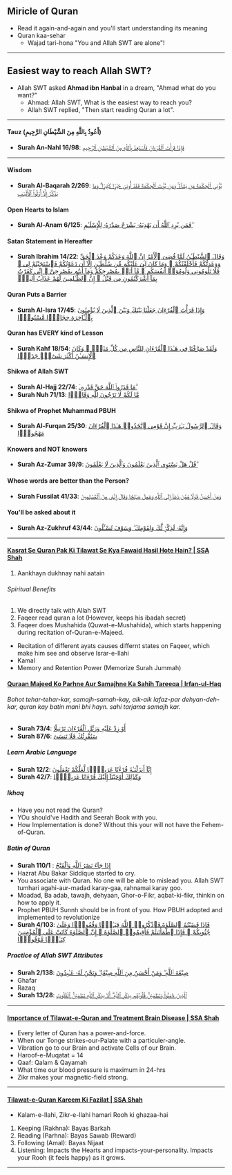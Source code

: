 ## Miricle of Quran
* Read it again-and-again and you'll start understanding its meaning
* Quran kaa-sehar
    * Wajad tari-hona "You and Allah SWT are alone"!

***

## Easiest way to reach Allah SWT?
* Allah SWT asked __Ahmad ibn Hanbal__ in a dream, "Ahmad what do you want?"
    * Ahmad: Allah SWT, What is the easiest way to reach you?
    * Allah SWT replied, "Then start reading Quran a lot".

***

#### Tauz (أَعُوذُ بِاللَّهِ مِنَ الشَّيْطَانِ الرَّجِيمِ)
* __Surah An-Nahl 16/98__: [فَإِذَا قَرَأْتَ ٱلْقُرْءَانَ فَٱسْتَعِذْ بِٱللَّهِ مِنَ ٱلشَّيْطَـٰنِ ٱلرَّجِيمِ](https://quranwbw.com/16/98)

*** 

#### Wisdom
* __Surah Al-Baqarah 2/269__: [يُؤْتِى ٱلْحِكْمَةَ مَن يَشَآءُ ۚ وَمَن يُؤْتَ ٱلْحِكْمَةَ فَقَدْ أُوتِىَ خَيْرًۭا كَثِيرًۭا ۗ وَمَا يَذَّكَّرُ إِلَّآ أُو۟لُوا۟ ٱلْأَلْبَـٰبِ](https://quran.com/2/269)


#### Open Hearts to Islam
* __Surah Al-Anam 6/125__: [فَمَن يُرِدِ ٱللَّهُ أَن يَهْدِيَهُۥ يَشْرَحْ صَدْرَهُۥ لِلْإِسْلَـٰمِ ۖ](https://quranwbw.com/6/125)

#### Satan Statement in Hereafter
* __Surah Ibrahim 14/22__: [وَقَالَ ٱلشَّيْطَـٰنُ لَمَّا قُضِىَ ٱلْأَمْرُ إِنَّ ٱللَّهَ وَعَدَكُمْ وَعْدَ ٱلْحَقِّ وَوَعَدتُّكُمْ فَأَخْلَفْتُكُمْ ۖ وَمَا كَانَ لِىَ عَلَيْكُم مِّن سُلْطَـٰنٍ إِلَّآ أَن دَعَوْتُكُمْ فَٱسْتَجَبْتُمْ لِى ۖ فَلَا تَلُومُونِى وَلُومُوٓا۟ أَنفُسَكُم ۖ مَّآ أَنَا۠ بِمُصْرِخِكُمْ وَمَآ أَنتُم بِمُصْرِخِىَّ ۖ إِنِّى كَفَرْتُ بِمَآ أَشْرَكْتُمُونِ مِن قَبْلُ ۗ إِنَّ ٱلظَّـٰلِمِينَ لَهُمْ عَذَابٌ أَلِيمٌۭ](https://quran.com/14/22)

#### Quran Puts a Barrier
* __Surah Al-Isra 17/45__: [وَإِذَا قَرَأْتَ ٱلْقُرْءَانَ جَعَلْنَا بَيْنَكَ وَبَيْنَ ٱلَّذِينَ لَا يُؤْمِنُونَ بِٱلْـَٔاخِرَةِ حِجَابًۭا مَّسْتُورًۭا](https://quran.com/17/45)

#### Quran has EVERY kind of Lesson
* __Surah Kahf 18/54__: [وَلَقَدْ صَرَّفْنَا فِى هَـٰذَا ٱلْقُرْءَانِ لِلنَّاسِ مِن كُلِّ مَثَلٍۢ ۚ وَكَانَ ٱلْإِنسَـٰنُ أَكْثَرَ شَىْءٍۢ جَدَلًۭا](https://quran.com/18/54)

#### Shikwa of Allah SWT
* __Surah Al-Hajj 22/74__: [مَا قَدَرُوا۟ ٱللَّهَ حَقَّ قَدْرِهِۦٓ ۗ](https://quranwbw.com/22#74)
* __Surah Nuh 71/13__: [مَّا لَكُمْ لَا تَرْجُونَ لِلَّهِ وَقَارًۭا](https://quranwbw.com/71/13)
  
#### Shikwa of Prophet Muhammad PBUH
* __Surah Al-Furqan 25/30__: [وَقَالَ ٱلرَّسُولُ يَـٰرَبِّ إِنَّ قَوْمِى ٱتَّخَذُوا۟ هَـٰذَا ٱلْقُرْءَانَ مَهْجُورًۭا](https://quran.com/25/30)

#### Knowers and NOT knowers
* __Surah Az-Zumar 39/9__: [قُلْ هَلْ يَسْتَوِى ٱلَّذِينَ يَعْلَمُونَ وَٱلَّذِينَ لَا يَعْلَمُونَ ۗ](https://quran.com/39/9)

#### Whose words are better than the Person?
* __Surah Fussilat 41/33__: [وَمَنْ أَحْسَنُ قَوْلًۭا مِّمَّن دَعَآ إِلَى ٱللَّهِ وَعَمِلَ صَـٰلِحًۭا وَقَالَ إِنَّنِى مِنَ ٱلْمُسْلِمِينَ](https://quran.com/41/33-35)

#### You'll be asked about it
* __Surah Az-Zukhruf 43/44__: [وَإِنَّهُۥ لَذِكْرٌۭ لَّكَ وَلِقَوْمِكَ ۖ وَسَوْفَ تُسْـَٔلُونَ](https://quran.com/43/44)

***

#### [Kasrat Se Quran Pak Ki Tilawat Se Kya Fawaid Hasil Hote Hain? | SSA Shah](https://www.youtube.com/watch?v=9nF6w7PHeSQ)
1. Aankhayn dukhnay nahi aatain
###### Spiritual Benefits
1. We directly talk with Allah SWT
2. Faqeer read quran a lot (However, keeps his ibadah secret)
3. Faqeer does Mushahida (Quwat-e-Mushahida), which starts happening during recitation of-Quran-e-Majeed.
* Recitation of different ayats causes differnt states on Faqeer, which make him see and observe Israr-e-Ilahi
* Kamal
* Memory and Retention Power (Memorize Surah Jummah)
  
#### [Quraan Majeed Ko Parhne Aur Samajhne Ka Sahih Tareeqa | Irfan-ul-Haq](https://www.youtube.com/watch?v=Xo3UB-TIlFk)
###### Bohot tehar-tehar-kar, samajh-samah-kay, aik-aik lafaz-par dehyan-deh-kar, quran kay batin mani bhi hayn. sahi tarjama samajh kar.
* __Surah 73/4__: [أَوْ زِدْ عَلَيْهِ وَرَتِّلِ ٱلْقُرْءَانَ تَرْتِيلًا](https://quran.com/73/4)
* __Surah 87/6__: [سَنُقْرِئُكَ فَلَا تَنسَىٰٓ](https://quran.com/87/6) 

##### Learn Arabic Language
* __Surah 12/2__: [إِنَّآ أَنزَلْنَـٰهُ قُرْءَٰنًا عَرَبِيًّۭا لَّعَلَّكُمْ تَعْقِلُونَ](https://quran.com/12/2)
* __Surah 42/7__: [وَكَذَٰلِكَ أَوْحَيْنَآ إِلَيْكَ قُرْءَانًا عَرَبِيًّۭا](https://quran.com/42/7)

##### Ikhaq
* Have you not read the Quran?
* YOu should've Hadith and Seerah Book with you.
* How Implementation is done? Without this your will not have the Fehem-of-Quran.

##### Batin of Quran
* __Surah 110/1__ : [إِذَا جَآءَ نَصْرُ ٱللَّهِ وَٱلْفَتْحُ](https://quran.com/110/1)
* Hazrat Abu Bakar Siddique started to cry.
* You associate with Quran. No one will be able to mislead you. Allah SWT tumhari agahi-aur-madad karay-gaa, rahnamai karay goo.
* Moadad, Ba adab, tawajh, dehyaan, Ghor-o-Fikr, aqbat-ki-fikr, thinkin on how to apply it.
* Prophet PBUH Sunnh should be in front of you. How PBUH adopted and implemented to revolutionize
* __Surah 4/103__: [فَإِذَا قَضَيْتُمُ ٱلصَّلَوٰةَ فَٱذْكُرُوا۟ ٱللَّهَ قِيَـٰمًۭا وَقُعُودًۭا وَعَلَىٰ جُنُوبِكُمْ ۚ فَإِذَا ٱطْمَأْنَنتُمْ فَأَقِيمُوا۟ ٱلصَّلَوٰةَ ۚ إِنَّ ٱلصَّلَوٰةَ كَانَتْ عَلَى ٱلْمُؤْمِنِينَ كِتَـٰبًۭا مَّوْقُوتًۭا](https://quran.com/4/103)

##### Practice of Allah SWT Attributes
* __Surah 2/138__: [صِبْغَةَ ٱللَّهِ ۖ وَمَنْ أَحْسَنُ مِنَ ٱللَّهِ صِبْغَةًۭ ۖ وَنَحْنُ لَهُۥ عَـٰبِدُونَ](https://quran.com/2/138)
* Ghafar
* Razaq
* __Surah 13/28__: [ٱلَّذِينَ ءَامَنُوا۟ وَتَطْمَئِنُّ قُلُوبُهُم بِذِكْرِ ٱللَّهِ ۗ أَلَا بِذِكْرِ ٱللَّهِ تَطْمَئِنُّ ٱلْقُلُوبُ](https://quran.com/13/28)

***

#### [Importance of Tilawat-e-Quran and Treatment Brain Disease | SSA Shah](https://www.youtube.com/watch?v=Q-BoK1oCfns)
* Every letter of Quran has a power-and-force.
* When our Tonge strikes-our-Palate with a particuler-angle.
* Vibration go to our Brain and activate Cells of our Brain.
* Haroof-e-Muqatat = 14
* Qaaf: Qalam & Qayamah
* What time our blood pressure is maximum in 24-hrs
* Zikr makes your magnetic-field strong.

***

#### [Tilawat-e-Quran Kareem Ki Fazilat | SSA Shah](https://www.youtube.com/watch?v=nf1byixjdzE)
* Kalam-e-Ilahi, Zikr-e-Ilahi hamari Rooh ki ghazaa-hai
1. Keeping (Rakhna): Bayas Barkah
2. Reading (Parhna): Bayas Sawab (Reward)
3. Following (Amal): Bayas Nijaat
4. Listening: Impacts the Hearts and impacts-your-personality. Impacts your Rooh (it feels happy) as it grows.
  
***
